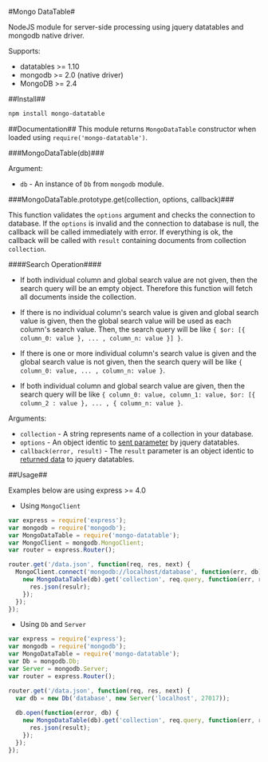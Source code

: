 #Mongo DataTable#

NodeJS module for server-side processing using jquery datatables and mongodb native driver.

Supports:

* datatables >= 1.10
* mongodb >= 2.0 (native driver)
* MongoDB >= 2.4

##Install##

```bash
npm install mongo-datatable
```

##Documentation##
This module returns `MongoDataTable` constructor when loaded using `require('mongo-datatable')`.

###MongoDataTable(db)###

Argument:

* `db` - An instance of `Db` from `mongodb` module. 

###MongoDataTable.prototype.get(collection, options, callback)###

This function validates the `options` argument and checks the connection to database. If the `options` is invalid and the connection to database is null, the callback will be called immediately with error. If everything is ok, the callback will be called with `result` containing documents from collection `collection`.

####Search Operation####

* If both individual column and global search value are not given, then the search query will be an empty object. Therefore this function will fetch all documents inside the collection.

* If there is no individual column's search value is given and global search value is given, then the global search value will be used as each column's search value. Then, the search query will be like `{ $or: [{ column_0: value }, ... , column_n: value }] }`.

* If there is one or more individual column's search value is given and the global search value is not given, then the search query will be like `{ column_0: value, ... , column_n: value }`.

* If both individual column and global search value are given, then the search query will be like `{ column_0: value, column_1: value, $or: [{ column_2 : value }, ... , { column_n: value }`.

Arguments:

* `collection` - A string represents name of a collection in your database.
* `options` - An object identic to [sent parameter](https://www.datatables.net/manual/server-side#Sent-parameters) by jquery datatables.
* `callback(error, result)` - The `result` parameter is an object identic to  [returned data](https://www.datatables.net/manual/server-side#Returned-data) to jquery datatables.

##Usage##

Examples below are using express >= 4.0

* Using `MongoClient`

```js
var express = require('express');
var mongodb = require('mongodb');
var MongoDataTable = require('mongo-datatable');
var MongoClient = mongodb.MongoClient;
var router = express.Router();

router.get('/data.json', function(req, res, next) {
  MongoClient.connect('mongodb://localhost/database', function(err, db) {
    new MongoDataTable(db).get('collection', req.query, function(err, result) {
      res.json(resulr);
    });
  });
});
```

* Using `Db` and `Server`

```js
var express = require('express');
var mongodb = require('mongodb');
var MongoDataTable = require('mongo-datatable');
var Db = mongodb.Db;
var Server = mongodb.Server;
var router = express.Router();

router.get('/data.json', function(req, res, next) {
  var db = new Db('database', new Server('localhost', 27017));
  
  db.open(function(error, db) {
    new MongoDataTable(db).get('collection', req.query, function(err, result) {
      res.json(result);
    });
  });
});
```
